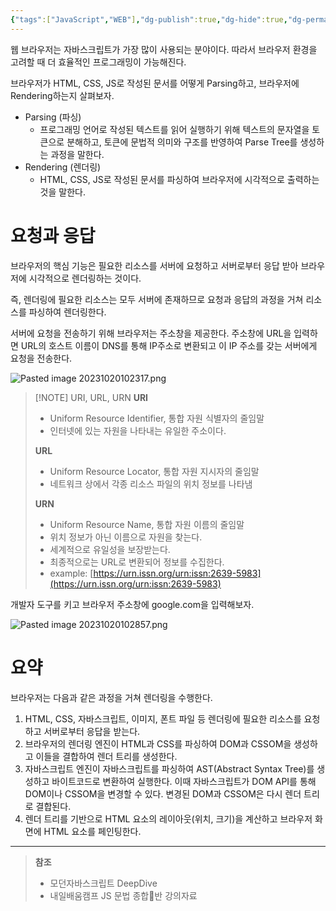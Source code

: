 ```yaml
---
{"tags":["JavaScript","WEB"],"dg-publish":true,"dg-hide":true,"dg-permalink":"/computer-science/web/render","permalink":"/computer-science/web/render/","hide":true,"dgPassFrontmatter":true,"noteIcon":""}
---
```


웹 브라우저는 자바스크립트가 가장 많이 사용되는 분야이다. 따라서 브라우저 환경을 고려할 때 더 효율적인 프로그래밍이 가능해진다.

브라우저가 HTML, CSS, JS로 작성된 문서를 어떻게 Parsing하고, 브라우저에 Rendering하는지 살펴보자.

- Parsing (파싱)
	- 프로그래밍 언어로 작성된 텍스트를 읽어 실행하기 위해 텍스트의 문자열을 토큰으로 분해하고, 토큰에 문법적 의미와 구조를 반영하여 Parse Tree를 생성하는 과정을 말한다.
- Rendering (렌더링)
	- HTML, CSS, JS로 작성된 문서를 파싱하여 브라우저에 시각적으로 출력하는 것을 말한다.


# 요청과 응답
브라우저의 핵심 기능은 필요한 리소스를 서버에 요청하고 서버로부터 응답 받아 브라우저에 시각적으로 렌더링하는 것이다.

즉, 렌더링에 필요한 리소스는 모두 서버에 존재하므로 요청과 응답의 과정을 거쳐 리소스를 파싱하여 렌더링한다.

서버에 요청을 전송하기 위해 브라우저는 주소창을 제공한다. 주소창에 URL을 입력하면 URL의 호스트 이름이 DNS를 통해 IP주소로 변환되고 이 IP 주소를 갖는 서버에게 요청을 전송한다.

![Pasted image 20231020102317.png](/img/user/Pasted%20image%2020231020102317.png)

> [!NOTE] URI, URL, URN
> **URI**
> - Uniform Resource Identifier, 통합 자원 식별자의 줄임말
> - 인터넷에 있는 자원을 나타내는 유일한 주소이다.
> 
> **URL**
> - Uniform Resource Locator, 통합 자원 지시자의 줄임말
> - 네트워크 상에서 각종 리소스 파일의 위치 정보를 나타냄
> 
> **URN**
> - Uniform Resource Name, 통합 자원 이름의 줄임말
> - 위치 정보가 아닌 이름으로 자원을 찾는다.
> - 세계적으로 유일성을 보장받는다.
> - 최종적으로는 URL로 변환되어 정보를 수집한다.
> - example: [https://urn.issn.org/urn:issn:2639-5983](https://urn.issn.org/urn:issn:2639-5983)

개발자 도구를 키고 브라우저 주소창에 google.com을 입력해보자.

![Pasted image 20231020102857.png](/img/user/Pasted%20image%2020231020102857.png)



# 요약
브라우저는 다음과 같은 과정을 거쳐 렌더링을 수행한다.

1. HTML, CSS, 자바스크립트, 이미지, 폰트 파일 등 렌더링에 필요한 리소스를 요청하고 서버로부터 응답을 받는다.
2. 브라우저의 렌더링 엔진이 HTML과 CSS를 파싱하여 DOM과 CSSOM을 생성하고 이들을 결합하여 렌더 트리를 생성한다.
3. 자바스크립트 엔진이 자바스크립트를 파싱하여 AST(Abstract Syntax Tree)를 생성하고 바이트코드로 변환하여 실행한다. 이때 자바스크립트가 DOM API를 통해 DOM이나 CSSOM을 변경할 수 있다. 변경된 DOM과 CSSOM은 다시 렌더 트리로 결합된다.
4. 렌더 트리를 기반으로 HTML 요소의 레이아웃(위치, 크기)을 계산하고 브라우저 화면에 HTML 요소를 페인팅한다.


---
> **참조**
> - 모던자바스크립트 DeepDive
> - 내일배움캠프 JS 문법 종합반 강의자료